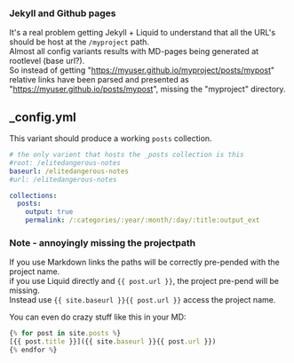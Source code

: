 ### Jekyll and Github pages
It's a real problem getting Jekyll + Liquid to understand that all the URL's should be host at the `/myproject` path.  
Almost all config variants results with MD-pages being generated at rootlevel (base url?).  
So instead of getting "https://myuser.github.io/myproject/posts/mypost" relative links have been parsed and presented as "https://myuser.github.io/posts/mypost", missing the "myproject" directory.

## _config.yml
This variant should produce a working `posts` collection.  
```yaml
# the only varient that hosts the _posts collection is this
#root: /elitedangerous-notes
baseurl: /elitedangerous-notes
#url: /elitedangerous-notes

collections:
  posts:
    output: true
    permalink: /:categories/:year/:month/:day/:title:output_ext
```

### Note - annoyingly missing the projectpath
If you use Markdown links the paths will be correctly pre-pended with the project name.  
if you use Liquid directly and `{{ post.url }}`, the project pre-pend will be missing.  
Instead use `{{ site.baseurl }}{{ post.url }}` access the project name.

You can even do crazy stuff like this in your MD:
```javascript
{% for post in site.posts %}
[{{ post.title }}]({{ site.baseurl }}{{ post.url }})
{% endfor %}
```

